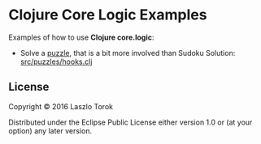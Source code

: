 # Clojure Core Logic Examples

Examples of how to use **Clojure core.logic**:

- Solve a [puzzle](https://www.janestreet.com/puzzles/hooks-2/), that is a bit more involved than Sudoku
  Solution: [src/puzzles/hooks.clj](https://github.com/laczoka/core-logic-examples/blob/master/src/puzzles/logic.clj)


## License

Copyright © 2016 Laszlo Torok

Distributed under the Eclipse Public License either version 1.0 or (at
your option) any later version.
